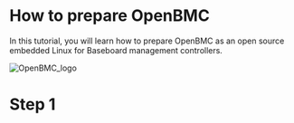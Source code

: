 # How to prepare OpenBMC
In this tutorial, you will learn how to prepare OpenBMC as an open source embedded Linux for Baseboard management controllers.

![OpenBMC_logo](https://github.com/AmirRMoezi/OpenBMC/assets/127010087/ea6b4682-bfa6-4f7b-a63b-401c9d223f79)


# Step 1
